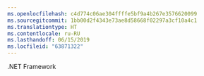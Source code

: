 ```yaml
---
ms.openlocfilehash: c4d774c06ae304ffffe5bf9a4b267e3576620099
ms.sourcegitcommit: 1bb00d2f4343e73ae8d58668f02297a3cf10a4c1
ms.translationtype: HT
ms.contentlocale: ru-RU
ms.lasthandoff: 06/15/2019
ms.locfileid: "63871322"
---
```

.NET Framework